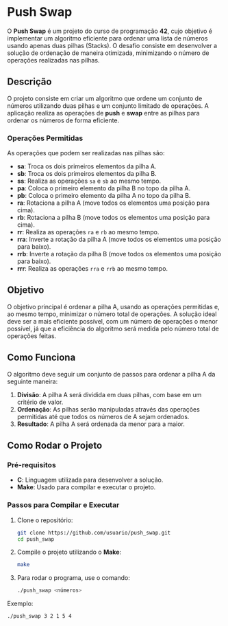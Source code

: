 # Push Swap

O **Push Swap** é um projeto do curso de programação **42**, cujo objetivo é implementar um algoritmo eficiente para ordenar uma lista de números usando apenas duas pilhas (Stacks). O desafio consiste em desenvolver a solução de ordenação de maneira otimizada, minimizando o número de operações realizadas nas pilhas.

## Descrição

O projeto consiste em criar um algoritmo que ordene um conjunto de números utilizando duas pilhas e um conjunto limitado de operações. A aplicação realiza as operações de **push** e **swap** entre as pilhas para ordenar os números de forma eficiente.

### Operações Permitidas

As operações que podem ser realizadas nas pilhas são:

- **sa**: Troca os dois primeiros elementos da pilha A.
- **sb**: Troca os dois primeiros elementos da pilha B.
- **ss**: Realiza as operações `sa` e `sb` ao mesmo tempo.
- **pa**: Coloca o primeiro elemento da pilha B no topo da pilha A.
- **pb**: Coloca o primeiro elemento da pilha A no topo da pilha B.
- **ra**: Rotaciona a pilha A (move todos os elementos uma posição para cima).
- **rb**: Rotaciona a pilha B (move todos os elementos uma posição para cima).
- **rr**: Realiza as operações `ra` e `rb` ao mesmo tempo.
- **rra**: Inverte a rotação da pilha A (move todos os elementos uma posição para baixo).
- **rrb**: Inverte a rotação da pilha B (move todos os elementos uma posição para baixo).
- **rrr**: Realiza as operações `rra` e `rrb` ao mesmo tempo.

## Objetivo

O objetivo principal é ordenar a pilha A, usando as operações permitidas e, ao mesmo tempo, minimizar o número total de operações. A solução ideal deve ser a mais eficiente possível, com um número de operações o menor possível, já que a eficiência do algoritmo será medida pelo número total de operações feitas.

## Como Funciona

O algoritmo deve seguir um conjunto de passos para ordenar a pilha A da seguinte maneira:

1. **Divisão**: A pilha A será dividida em duas pilhas, com base em um critério de valor.
2. **Ordenação**: As pilhas serão manipuladas através das operações permitidas até que todos os números de A sejam ordenados.
3. **Resultado**: A pilha A será ordenada da menor para a maior.

## Como Rodar o Projeto

### Pré-requisitos

- **C**: Linguagem utilizada para desenvolver a solução.
- **Make**: Usado para compilar e executar o projeto.

### Passos para Compilar e Executar

1. Clone o repositório:
    ```bash
    git clone https://github.com/usuario/push_swap.git
    cd push_swap
    ```

2. Compile o projeto utilizando o **Make**:
    ```bash
    make
    ```

3. Para rodar o programa, use o comando:
    ```bash
    ./push_swap <números>
    ```

Exemplo:

```bash
./push_swap 3 2 1 5 4
